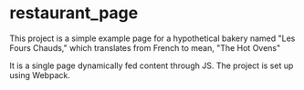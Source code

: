 # restaurant_page

This project is a simple example page for a hypothetical bakery named "Les Fours Chauds," which translates from French to mean, "The Hot Ovens"

It is a single page dynamically fed content through JS. The project is set up using Webpack.

